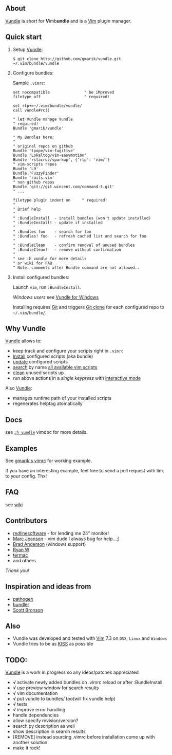 ## About

[Vundle] is short for **V**imb**undle** and is a [Vim] plugin manager.

## Quick start

1. Setup [Vundle]:

     ```
     $ git clone http://github.com/gmarik/vundle.git ~/.vim/bundle/vundle
     ```

2. Configure bundles:

     Sample `.vimrc`:

     ```vim
     set nocompatible               " be iMproved
     filetype off                   " required!

     set rtp+=~/.vim/bundle/vundle/
     call vundle#rc()

     " let Vundle manage Vundle
     " required! 
     Bundle 'gmarik/vundle'

     " My Bundles here:
     "
     " original repos on github
     Bundle 'tpope/vim-fugitive'
     Bundle 'Lokaltog/vim-easymotion'
     Bundle 'rstacruz/sparkup', {'rtp': 'vim/'}
     " vim-scripts repos
     Bundle 'L9'
     Bundle 'FuzzyFinder'
     Bundle 'rails.vim'
     " non github repos
     Bundle 'git://git.wincent.com/command-t.git'
     " ...

     filetype plugin indent on     " required! 
     "
     " Brief help
     "
     " :BundleInstall  - install bundles (won't update installed)
     " :BundleInstall! - update if installed
     "
     " :Bundles foo    - search for foo
     " :Bundles! foo   - refresh cached list and search for foo
     "
     " :BundleClean    - confirm removal of unused bundles
     " :BundleClean!   - remove without confirmation
     "
     " see :h vundle for more details
     " or wiki for FAQ
     " Note: comments after Bundle command are not allowed..

     ```

3. Install configured bundles:

     Launch `vim`, run `:BundleInstall`. 

     *Windows users* see [Vundle for Windows](https://github.com/gmarik/vundle/wiki/Vundle-for-Windows)

     Installing requires [Git] and triggers [Git clone](http://gitref.org/creating/#clone) for each configured repo to `~/.vim/bundle/`.

## Why Vundle

[Vundle] allows to:

- keep track and configure your scripts right in `.vimrc`
- [install] configured scripts (aka bundle) 
- [update] configured scripts
- [search] by name [all available vim scripts]
- [clean] unused scripts up
- run above actions in a *single keypress* with [interactive mode]

Also [Vundle]:

- manages runtime path of your installed scripts
- regenerates helptag atomatically

## Docs

see [`:h vundle`](vundle/blob/master/doc/vundle.txt#L1) vimdoc for more details.

## Examples

   See [gmarik's vimrc](https://github.com/gmarik/vimfiles/blob/1f4f26d42f54443f1158e0009746a56b9a28b053/vimrc#L136) for working example.

   If you have an interesting example, feel free to send a pull request with link to your config. Thx!

## FAQ

see [wiki](/gmarik/vundle/wiki)

## Contributors

* [redlinesoftware](http://redlinesoftware.com) - for lending me 24" monitor!
* [Marc Jeanson](https://github.com/marcjeanson) - vim dude I always bug for help...;)
* [Brad Anderson](http://github.com/eco) (windows support)
* [Ryan W](http://github.com/rygwdn)
* [termac](http://github.com/termac)
* and others

*Thank you!*

## Inspiration and ideas from

* [pathogen]
* [bundler]
* [Scott Bronson](http://github.com/bronson)

## Also

* Vundle was developed and tested with [Vim] 7.3 on `OSX`, `Linux` and `Windows`
* Vundle tries to be as [KISS](http://en.wikipedia.org/wiki/KISS_principle) as possible

## TODO:
[Vundle] is a work in progress so any ideas/patches appreciated

* √ activate newly added bundles on .vimrc reload or after :BundleInstall
* √ use preview window for search results
* √ vim documentation
* √ put vundle to bundles/ too(will fix vundle help)
* √ tests
* √ improve error handling
* handle dependencies
* allow specify revision/version?
* search by description as well
* show description in search results
* [REMOVE] instead sourcing .vimrc before installation come up with another solution
* make it rock!

[Vundle]:http://github.com/gmarik/vundle
[Pathogen]:http://github.com/tpope/vim-pathogen/
[Bundler]:http://github.com/wycats/bundler/
[Vim]:http://vim.org
[Git]:http://git-scm.com
[all available vim scripts]:http://vim-scripts.org/vim/scripts.html

[install]:https://github.com/gmarik/vundle/blob/master/doc/vundle.txt#L110-124
[update]:https://github.com/gmarik/vundle/blob/master/doc/vundle.txt#L126-131
[search]:https://github.com/gmarik/vundle/blob/master/doc/vundle.txt#L133-155
[clean]:https://github.com/gmarik/vundle/blob/master/doc/vundle.txt#L157-169
[interactive mode]:https://github.com/gmarik/vundle/blob/master/doc/vundle.txt#L172-205

